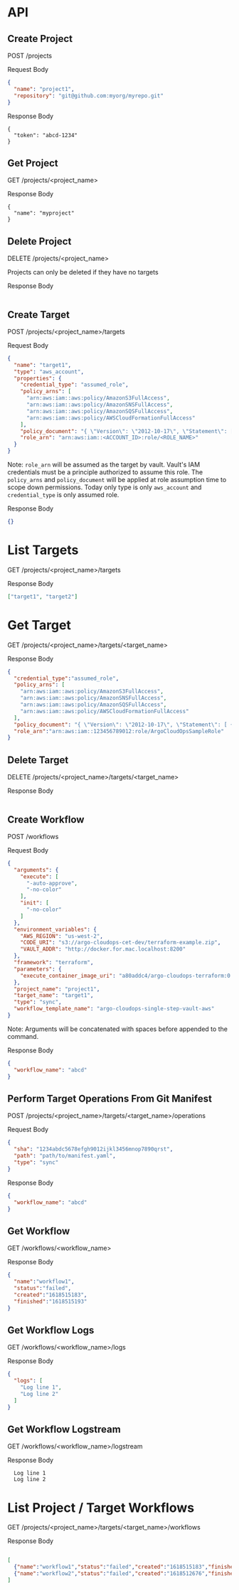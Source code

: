 # API

## Create Project

POST /projects

Request Body

```json
{
  "name": "project1",
  "repository": "git@github.com:myorg/myrepo.git"
}
```

Response Body

```
{
  "token": "abcd-1234"
}
```

## Get Project

GET /projects/<project_name>

Response Body

```
{
  "name": "myproject"
}
```

## Delete Project

DELETE /projects/<project_name>

Projects can only be deleted if they have no targets

Response Body

```
```

## Create Target

POST /projects/<project_name>/targets

Request Body

```json
{
  "name": "target1",
  "type": "aws_account",
  "properties": {
    "credential_type": "assumed_role",
    "policy_arns": [
      "arn:aws:iam::aws:policy/AmazonS3FullAccess",
      "arn:aws:iam::aws:policy/AmazonSNSFullAccess",
      "arn:aws:iam::aws:policy/AmazonSQSFullAccess",
      "arn:aws:iam::aws:policy/AWSCloudFormationFullAccess"
    ],
    "policy_document": "{ \"Version\": \"2012-10-17\", \"Statement\": [ { \"Effect\": \"Allow\", \"Action\": \"s3:ListBuckets\", \"Resource\": \"*\" } ] }",
    "role_arn": "arn:aws:iam::<ACCOUNT_ID>:role/<ROLE_NAME>"
  }
}
```

Note: `role_arn` will be assumed as the target by vault. Vault's IAM
credentials must be a principle authorized to assume this role. The
`policy_arns` and `policy_document` will be applied at role assumption time to
scope down permissions. Today only type is only `aws_account` and
`credential_type` is only assumed role.

Response Body

```json
{}
```

# List Targets

GET /projects/<project_name>/targets

Response Body

```json
["target1", "target2"]
```

# Get Target

GET /projects/<project_name>/targets/<target_name>

Response Body

```json
{
  "credential_type":"assumed_role",
  "policy_arns": [
    "arn:aws:iam::aws:policy/AmazonS3FullAccess",
    "arn:aws:iam::aws:policy/AmazonSNSFullAccess",
    "arn:aws:iam::aws:policy/AmazonSQSFullAccess",
    "arn:aws:iam::aws:policy/AWSCloudFormationFullAccess"
  ],
  "policy_document": "{ \"Version\": \"2012-10-17\", \"Statement\": [ { \"Effect\": \"Allow\", \"Action\": \"s3:ListBuckets\", \"Resource\": \"*\" } ] }",
  "role_arn":"arn:aws:iam::123456789012:role/ArgoCloudOpsSampleRole"
}
```

## Delete Target

DELETE /projects/<project_name>/targets/<target_name>

Response Body

```
```


## Create Workflow

POST /workflows

Request Body

```json
{
  "arguments": {
    "execute": [
      "-auto-approve",
      "-no-color"
    ],
    "init": [
      "-no-color"
    ]
  },
  "environment_variables": {
    "AWS_REGION": "us-west-2",
    "CODE_URI": "s3://argo-cloudops-cet-dev/terraform-example.zip",
    "VAULT_ADDR": "http://docker.for.mac.localhost:8200"
  },
  "framework": "terraform",
  "parameters": {
    "execute_container_image_uri": "a80addc4/argo-cloudops-terraform:0.14.5"
  },
  "project_name": "project1",
  "target_name": "target1",
  "type": "sync",
  "workflow_template_name": "argo-cloudops-single-step-vault-aws"
}
```

Note: Arguments will be concatenated with spaces before appended to the command.

Response Body

```json
{
  "workflow_name": "abcd"
}
```

## Perform Target Operations From Git Manifest

POST /projects/<project_name>/targets/<target_name>/operations

Request Body

```json
{
  "sha": "1234abdc5678efgh9012ijkl3456mnop7890qrst",
  "path": "path/to/manifest.yaml",
  "type": "sync"
}
```

Response Body

```json
{
  "workflow_name": "abcd"
}
```

## Get Workflow

GET /workflows/<workflow_name>

Response Body

```json
{
  "name":"workflow1",
  "status":"failed",
  "created":"1618515183",
  "finished":"1618515193"
}
```

## Get Workflow Logs

GET /workflows/<workflow_name>/logs

Response Body

```json
{
  "logs": [
    "Log line 1",
    "Log line 2"
  ]
}
```

## Get Workflow Logstream

GET /workflows/<workflow_name>/logstream

Response Body

```text
  Log line 1
  Log line 2
```

# List Project / Target Workflows

GET /projects/<project_name>/targets/<target_name>/workflows

Response Body

```json

[
  {"name":"workflow1","status":"failed","created":"1618515183","finished":"1618515193"},
  {"name":"workflow2","status":"failed","created":"1618512676","finished":"1618512686"}
]
```
